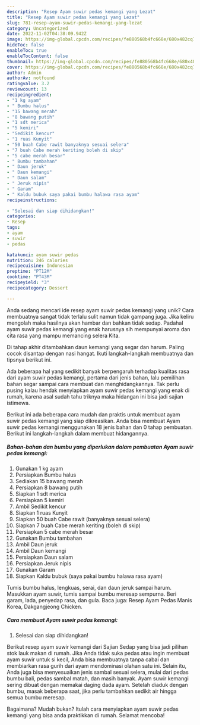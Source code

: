 ```yaml
---
description: "Resep Ayam suwir pedas kemangi yang Lezat"
title: "Resep Ayam suwir pedas kemangi yang Lezat"
slug: 781-resep-ayam-suwir-pedas-kemangi-yang-lezat
category: Uncategorized
date: 2022-11-02T04:38:09.942Z
image: https://img-global.cpcdn.com/recipes/fe880568b4fc668e/680x482cq70/ayam-suwir-pedas-kemangi-foto-resep-utama.jpg
hideToc: false
enableToc: true
enableTocContent: false
thumbnail: https://img-global.cpcdn.com/recipes/fe880568b4fc668e/680x482cq70/ayam-suwir-pedas-kemangi-foto-resep-utama.jpg
cover: https://img-global.cpcdn.com/recipes/fe880568b4fc668e/680x482cq70/ayam-suwir-pedas-kemangi-foto-resep-utama.jpg
author: Admin
authorAv: notfound
ratingvalue: 3.2
reviewcount: 13
recipeingredient:
- "1 kg ayam"
- " Bumbu halus"
- "15 bawang merah"
- "8 bawang putih"
- "1 sdt merica"
- "5 kemiri"
- "Sedikit kencur"
- "1 ruas Kunyit"
- "50 buah Cabe rawit banyaknya sesuai selera"
- "7 buah Cabe merah keriting boleh di skip"
- "5 cabe merah besar"
- " Bumbu tambahan"
- " Daun jeruk"
- " Daun kemangi"
- " Daun salam"
- " Jeruk nipis"
- " Garam"
- " Kaldu bubuk saya pakai bumbu halawa rasa ayam"
recipeinstructions:

- "Selesai dan siap dihidangkan!"
categories:
- Resep
tags:
- ayam
- suwir
- pedas

katakunci: ayam suwir pedas 
nutrition: 246 calories
recipecuisine: Indonesian
preptime: "PT12M"
cooktime: "PT43M"
recipeyield: "3"
recipecategory: Dessert

---
```





Anda sedang mencari ide resep ayam suwir pedas kemangi yang unik? Cara membuatnya sangat tidak terlalu sulit namun tidak gampang juga. Jika keliru mengolah maka hasilnya akan hambar dan bahkan tidak sedap. Padahal ayam suwir pedas kemangi yang enak harusnya sih mempunyai aroma dan cita rasa yang mampu memancing selera Kita.





Di tahap akhir ditambahkan daun kemangi yang segar dan harum. Paling cocok disantap dengan nasi hangat. Ikuti langkah-langkah membuatnya dan tipsnya berikut ini.

Ada beberapa hal yang sedikit banyak berpengaruh terhadap kualitas rasa dari ayam suwir pedas kemangi, pertama dari jenis bahan, lalu pemilihan bahan segar sampai cara membuat dan menghidangkannya. Tak perlu pusing kalau hendak menyiapkan ayam suwir pedas kemangi yang enak di rumah, karena asal sudah tahu triknya maka hidangan ini bisa jadi sajian istimewa.






Berikut ini ada beberapa cara mudah dan praktis untuk membuat ayam suwir pedas kemangi yang siap dikreasikan. Anda bisa membuat Ayam suwir pedas kemangi menggunakan 18 jenis bahan dan 0 tahap pembuatan. Berikut ini langkah-langkah dalam membuat hidangannya.

<!--inarticleads1-->

##### Bahan-bahan dan bumbu yang diperlukan dalam pembuatan Ayam suwir pedas kemangi:

1. Gunakan 1 kg ayam
1. Persiapkan  Bumbu halus
1. Sediakan 15 bawang merah
1. Persiapkan 8 bawang putih
1. Siapkan 1 sdt merica
1. Persiapkan 5 kemiri
1. Ambil Sedikit kencur
1. Siapkan 1 ruas Kunyit
1. Siapkan 50 buah Cabe rawit (banyaknya sesuai selera)
1. Siapkan 7 buah Cabe merah keriting (boleh di skip)
1. Persiapkan 5 cabe merah besar
1. Gunakan  Bumbu tambahan
1. Ambil  Daun jeruk
1. Ambil  Daun kemangi
1. Persiapkan  Daun salam
1. Persiapkan  Jeruk nipis
1. Gunakan  Garam
1. Siapkan  Kaldu bubuk (saya pakai bumbu halawa rasa ayam)


Tumis bumbu halus, lengkuas, serai, dan daun jeruk sampai harum. Masukkan ayam suwir, tumis sampai bumbu meresap sempurna. Beri garam, lada, penyedap rasa, dan gula. Baca juga: Resep Ayam Pedas Manis Korea, Dakgangjeong Chicken. 

<!--inarticleads2-->

##### Cara membuat Ayam suwir pedas kemangi:


1. Selesai dan siap dihidangkan!

Berikut resep ayam suwir kemangi dari Sajian Sedap yang bisa jadi pilihan stok lauk makan di rumah. Jika Anda tidak suka pedas atau ingin membuat ayam suwir untuk si kecil, Anda bisa membuatnya tanpa cabai dan membiarkan rasa gurih dari ayam mendominasi olahan satu ini. Selain itu, Anda juga bisa menyesuaikan jenis sambal sesuai selera, mulai dari pedas bumbu bali, pedas sambal matah, dan masih banyak. Ayam suwir kemangi sering dibuat dengan memakai daging dada ayam. Setelah diaduk dengan bumbu, masak beberapa saat, jika perlu tambahkan sedikit air hingga semua bumbu meresap. 

Bagaimana? Mudah bukan? Itulah cara menyiapkan ayam suwir pedas kemangi yang bisa anda praktikkan di rumah. Selamat mencoba!
